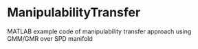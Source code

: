 # ManipulabilityTransfer
MATLAB example code of manipulability transfer approach using GMM/GMR over SPD manifold
